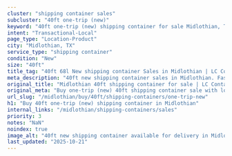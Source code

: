 ```yaml
---
cluster: "shipping container sales"
subcluster: "40ft one-trip (new)"
keyword: "40ft one-trip (new) shipping container for sale Midlothian, TX"
intent: "Transactional-Local"
page_type: "Location-Product"
city: "Midlothian, TX"
service_type: "shipping container"
condition: "New"
size: "40ft"
title_tag: "40ft 68l New shipping container Sales in Midlothian | LC Container"
meta_description: "40ft new shipping container sales in Midlothian. Fast delivery, competitive pricing. Serving shipping containers area. Quote ID: Z5L. Call (214) 524-4168 for your free quote today."
original_title: "Midlothian 40ft shipping container for sale | LC Container"
original_meta: "Buy one-trip (new) 40ft shipping container sale with local delivery in Midlothian, TX. LC Container — local Since 2003. Request a fast quote today."
url_slug: "/midlothian/buy/40ft/shipping-containers/one-trip-new"
h1: "Buy 40ft one-trip (new) shipping container in Midlothian"
internal_links: "/midlothian/shipping-containers/sales"
priority: 3
notes: "NaN"
noindex: true
image_alt: "40ft new shipping container available for delivery in Midlothian"
last_updated: "2025-10-21"
---
```


<!-- TODO: Add unique city/inventory copy, images, and internal links here. -->
